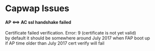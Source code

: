 # Capwap Issues

#### AP <==> AC ssl handshake failed
Certificate failed verification. Error: 9 (certificate is not yet valid)  
by default it should be somewhere around July 2017 when FAP boot up  
if AP time older than July 2017 cert verify will fail  
